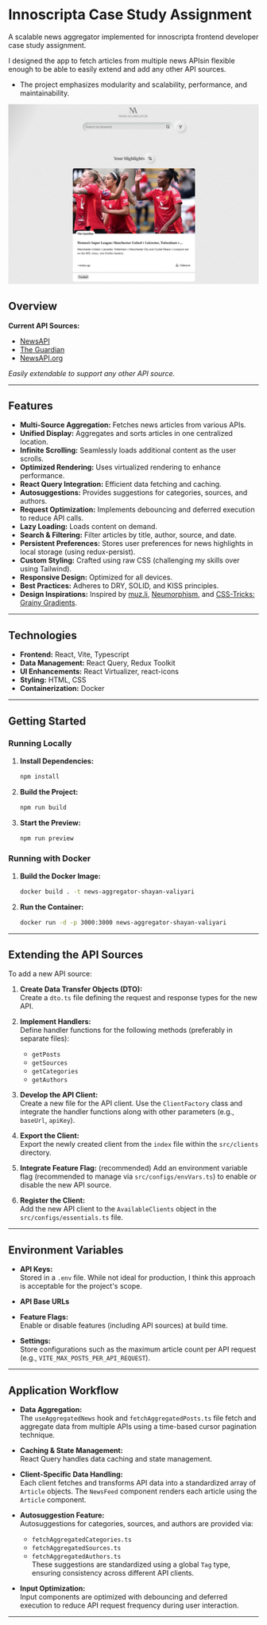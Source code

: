 # Innoscripta Case Study Assignment

A scalable news aggregator implemented for innoscripta frontend developer case study assignment.


I designed the app to fetch articles from multiple news APIsin flexible enough to be able to easily extend and add any other API sources.

- The project emphasizes modularity and scalability, performance, and maintainability.

![screenshot](image-3.png)
## Overview

**Current API Sources:**

- [NewsAPI](https://newsapi.ai/)
- [The Guardian](https://open-platform.theguardian.com/documentation/)
- [NewsAPI.org](https://newsapi.org/)

*Easily extendable to support any other API source.*

---

## Features

- **Multi-Source Aggregation:** Fetches news articles from various APIs.
- **Unified Display:** Aggregates and sorts articles in one centralized location.
- **Infinite Scrolling:** Seamlessly loads additional content as the user scrolls.
- **Optimized Rendering:** Uses virtualized rendering to enhance performance.
- **React Query Integration:** Efficient data fetching and caching.
- **Autosuggestions:** Provides suggestions for categories, sources, and authors.
- **Request Optimization:** Implements debouncing and deferred execution to reduce API calls.
- **Lazy Loading:** Loads content on demand.
- **Search & Filtering:** Filter articles by title, author, source, and date.
- **Persistent Preferences:** Stores user preferences for news highlights in local storage (using redux-persist).
- **Custom Styling:** Crafted using raw CSS (challenging my skills over using Tailwind).
- **Responsive Design:** Optimized for all devices.
- **Best Practices:** Adheres to DRY, SOLID, and KISS principles.
- **Design Inspirations:** Inspired by [muz.li](https://muz.li/), [Neumorphism](https://neumorphism.io/), and [CSS-Tricks: Grainy Gradients](https://css-tricks.com/grainy-gradients/).

---

## Technologies

- **Frontend:** React, Vite, Typescript
- **Data Management:** React Query, Redux Toolkit
- **UI Enhancements:** React Virtualizer, react-icons
- **Styling:** HTML, CSS
- **Containerization:** Docker

---

## Getting Started

### Running Locally

1. **Install Dependencies:**
   ```bash
   npm install
   ```
2. **Build the Project:**
   ```bash
   npm run build
   ```
3. **Start the Preview:**
   ```bash
   npm run preview
   ```

### Running with Docker

1. **Build the Docker Image:**
   ```bash
   docker build . -t news-aggregator-shayan-valiyari
   ```
2. **Run the Container:**
   ```bash
   docker run -d -p 3000:3000 news-aggregator-shayan-valiyari
   ```

---

## Extending the API Sources

To add a new API source:

1. **Create Data Transfer Objects (DTO):**  
   Create a `dto.ts` file defining the request and response types for the new API.

2. **Implement Handlers:**  
   Define handler functions for the following methods (preferably in separate files):
   - `getPosts`
   - `getSources`
   - `getCategories`
   - `getAuthors`

3. **Develop the API Client:**  
   Create a new file for the API client. Use the `ClientFactory` class and integrate the handler functions along with other parameters (e.g., `baseUrl`, `apiKey`).

4. **Export the Client:**  
   Export the newly created client from the `index` file within the `src/clients` directory.

5. **Integrate Feature Flag:** (recommended) 
   Add an environment variable flag (recommended to manage via `src/configs/envVars.ts`) to enable or disable the new API source.

6. **Register the Client:**  
   Add the new API client to the `AvailableClients` object in the `src/configs/essentials.ts` file.

---

## Environment Variables

- **API Keys:**  
  Stored in a `.env` file. While not ideal for production, I think this approach is acceptable for the project's scope.

- **API Base URLs**

- **Feature Flags:**  
  Enable or disable features (including API sources) at build time.

- **Settings:**  
  Store configurations such as the maximum article count per API request (e.g., `VITE_MAX_POSTS_PER_API_REQUEST`).

---

## Application Workflow

- **Data Aggregation:**  
  The `useAggregatedNews` hook and `fetchAggregatedPosts.ts` file fetch and aggregate data from multiple APIs using a time-based cursor pagination technique.

- **Caching & State Management:**  
  React Query handles data caching and state management.

- **Client-Specific Data Handling:**  
  Each client fetches and transforms API data into a standardized array of `Article` objects. The `NewsFeed` component renders each article using the `Article` component.

- **Autosuggestion Feature:**  
  Autosuggestions for categories, sources, and authors are provided via:
  - `fetchAggregatedCategories.ts`
  - `fetchAggregatedSources.ts`
  - `fetchAggregatedAuthors.ts`  
  These suggestions are standardized using a global `Tag` type, ensuring consistency across different API clients.

- **Input Optimization:**  
  Input components are optimized with debouncing and deferred execution to reduce API request frequency during user interaction.

---
